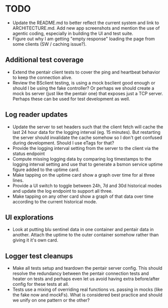 # TODO

* Update the README.md to better reflect the current system and link to ARCHITECTURE.md. Add new app screenshots and mention the use of agentic coding, especially in building the UI and test suite.
* Figure out why I am getting "empty response" loading the page from some clients (SW / caching issue?).

## Additional test coverage 
* Extend the pentair client tests to cover the ping and heartbeat behavior to keep the connection alive.
* Review the BSclient testing, is using a mock bsclient good enough or should I be using the fake controller? Or perhaps we should create a mock bs server (just like the pentair one) that exposes just a TCP server. Perhaps these can be used for test development as well.

## Log reader updates
* Update the server to set headers such that the client fetch will cache the last 24 hour data for the logging interval (eg. 15 minutes). But restarting the server should invalidate the cache somehow so I don't get confused during development. Should I use eTags for that?
* Provide the logging interval setting from the server to the client via the status endpoint
* Compute missing logging data by comparing log timestamps to the logging interval setting and use that to generate a bsmon service uptime figure added to the uptime card.
* Make tapping on the uptime card show a graph over time for al three lines.
* Provide a UI switch to toggle between 24h, 7d and 30d historical modes and update the log endpoint to support all three. 
* Make tapping on any other card show a graph of that data over time according to the current historical mode.

## UI explorations
* Look at putting blu sentinel data in one container and pentair data in another. Attach the uptime to the outer container somehow rather than giving it it's own card.

## Logger test cleanups
* Make all tests setup and teardown the pentair server config. This should resolve the redundancy between the pentair connection tests and heater on tests and perhaps even let us avoid having extra before/after config for these tests at all.
* Tests use a mixing of overriding real functions vs. passing in mocks (like the fake now and mockFs). What is considered best practice and should we unify on one pattern or the other?
